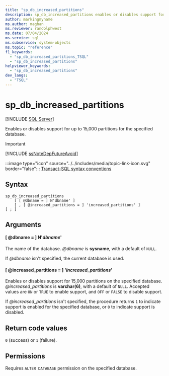 ```yaml
---
title: "sp_db_increased_partitions"
description: sp_db_increased_partitions enables or disables support for up to 15,000 partitions for the specified database.
author: markingmyname
ms.author: maghan
ms.reviewer: randolphwest
ms.date: 07/04/2024
ms.service: sql
ms.subservice: system-objects
ms.topic: "reference"
f1_keywords:
  - "sp_db_increased_partitions_TSQL"
  - "sp_db_increased_partitions"
helpviewer_keywords:
  - "sp_db_increased_partitions"
dev_langs:
  - "TSQL"
---
```

# sp_db_increased_partitions

[!INCLUDE [SQL Server](../../includes/applies-to-version/sqlserver.md)]

Enables or disables support for up to 15,000 partitions for the specified database.

> [!IMPORTANT]  
> [!INCLUDE [ssNoteDepFutureAvoid](../../includes/ssnotedepfutureavoid-md.md)]

:::image type="icon" source="../../includes/media/topic-link-icon.svg" border="false"::: [Transact-SQL syntax conventions](../../t-sql/language-elements/transact-sql-syntax-conventions-transact-sql.md)

## Syntax

```syntaxsql
sp_db_increased_partitions
    [ [ @dbname = ] N'dbname' ]
    [ , [ @increased_partitions = ] 'increased_partitions' ]
[ ; ]
```

## Arguments

#### [ @dbname = ] N'*dbname*'

The name of the database. *@dbname* is **sysname**, with a default of `NULL`.

If *@dbname* isn't specified, the current database is used.

#### [ @increased_partitions = ] '*increased_partitions*'

Enables or disables support for 15,000 partitions on the specified database. *@increased_partitions* is **varchar(6)**, with a default of `NULL`. Accepted values are `ON` or `TRUE` to enable support, and `OFF` or `FALSE` to disable support.

If *@increased_partitions* isn't specified, the procedure returns `1` to indicate support is enabled for the specified database, or `0` to indicate support is disabled.

## Return code values

`0` (success) or `1` (failure).

## Permissions

Requires `ALTER DATABASE` permission on the specified database.
